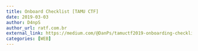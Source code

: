 ```yaml
---
title: Onboard Checklist [TAMU CTF]
date: 2019-03-03
author: D4npS
author_url: ratf.com.br
external_link: https://medium.com/@DanPs/tamuctf2019-onboarding-checklist-write-up-eb852e1620e5
categories: [WEB]
---
```

